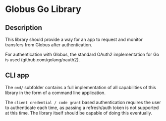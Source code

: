 # Globus Go Library
## Description
This library should provide a way for an app to request and monitor transfers from Globus after authentication.

For authentication with Globus, the standard OAuth2 implementation for Go is used (github.com/golang/oauth2).

## CLI app
The `cmd/` subfolder contains a full implementation of all capabilities of this library in the form of a command line application.

The `client credential / code grant` based authentication requires the user to authenticate each time, as passing a refresh/auth token is not supported at this time. The library itself should be capable of doing this eventually.   
